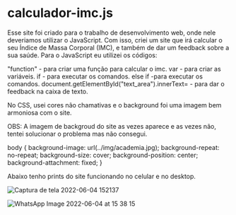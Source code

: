 # calculador-imc.js

Esse site foi criado para o trabalho de desenvolvimento web, onde nele deveriamos utilizar o JavaScript. Com isso, criei um site que irá calcular o seu Índice de Massa Corporal (IMC), e também de dar um feedback sobre a sua saúde. Para o JavaScript eu utilizei os códigos:

"function" - para criar uma função para calcular o imc.
var - para criar as variáveis.
if - para executar os comandos.
else if -para executar os comandos.
document.getElementById("text_area").innerText= - para dar o feedback na caixa de texto.

No CSS, usei cores não chamativas e o background foi uma imagem bem armoniosa com o site.

OBS: A imagem de backgroud do site as vezes aparece e as vezes não, tentei solucionar o problema mas não consegui.

body
{
  background-image: url(../img/academia.jpg);
  background-repeat: no-repeat;
  background-size: cover;
  background-position: center;
  background-attachment: fixed;
}

Abaixo tenho prints do site funcionando no celular e no desktop.

![Captura de tela 2022-06-04 152137](https://user-images.githubusercontent.com/100303082/172020618-fbbff2c4-3c23-4b17-8e6e-82763650fec0.png)

![WhatsApp Image 2022-06-04 at 15 38 15](https://user-images.githubusercontent.com/100303082/172021206-9dbf1148-07ba-489a-bade-42da86b7b34b.jpeg)
